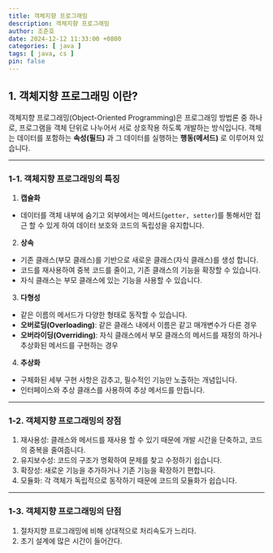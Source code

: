 ```yaml
---
title: 객체지향 프로그래밍
description: 객체지향 프로그래밍
author: 조준호
date: 2024-12-12 11:33:00 +0800
categories: [ java ]
tags: [ java, cs ]
pin: false
---
```


## 1. 객체지향 프로그래밍 이란?

객체지향 프로그래밍(Object-Oriented Programming)은 프로그래밍 방법론 중 하나로, 프로그램을 객체 단위로 나누어서 서로 상호작용 하도록 개발하는 방식입니다.
객체는 데이터를 포함하는 **속성(필드)** 과 그 데이터를 실행하는 **행동(메서드)** 로 이루어져 있습니다.

---

### 1-1. 객체지향 프로그래밍의 특징

1. **캡슐화**

- 데이터를 객체 내부에 숨기고 외부에서는 메서드(`getter, setter`)를 통해서만 접근 할 수 있게 하여 데이터 보호와 코드의 독립성을 유지합니다.
2. **상속**

- 기존 클래스(부모 클래스)를 기반으로 새로운 클래스(자식 클래스)를 생성 합니다.
- 코드를 재사용하여 중복 코드를 줄이고, 기존 클래스의 기능을 확장할 수 있습니다.
- 자식 클래스는 부모 클래스에 있는 기능을 사용할 수 있습니다.

3. **다형성**

- 같은 이름의 메서드가 다양한 형태로 동작할 수 있습니다.
- **오버로딩(Overloading)**: 같은 클래스 내에서 이름은 같고 매개변수가 다른 경우
- **오버라이딩(Overriding)**: 자식 클래스에서 부모 클래스의 메서드를 재정의 하거나 추상화된 메서드를 구현하는 경우

4. **추상화**

- 구체화된 세부 구현 사항은 감추고, 필수적인 기능만 노출하는 개념입니다.
- 인터페이스와 추상 클래스를 사용하여 추상 메서드를 만듭니다.

---

### 1-2. 객체지향 프로그래밍의 장점

1. 재사용성: 클래스와 메서드를 재사용 할 수 있기 때문에 개발 시간을 단축하고, 코드의 중복을 줄여줍니다.
2. 유지보수성: 코드의 구조가 명확하여 문제를 찾고 수정하기 쉽습니다.
3. 확장성: 새로운 기능을 추가하거나 기존 기능을 확장하기 편합니다.
4. 모듈화: 각 객체가 독립적으로 동작하기 때문에 코드의 모듈화가 쉽습니다.

---

### 1-3. 객체지향 프로그래밍의 단점

1. 절차지향 프로그래밍에 비해 상대적으로 처리속도가 느리다.
2. 초기 설계에 많은 시간이 들어간다.
